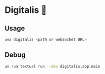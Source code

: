 # Digitalis 🪻

## Usage

```sh
uvx digitalis <path or websocket URL>
```

## Debug

```sh
uv run textual run --dev digitalis.app:main
```
